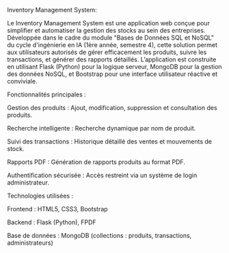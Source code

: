 Inventory Management System:

Le Inventory Management System est une application web conçue pour simplifier et automatiser la gestion des stocks au sein des entreprises. Développée dans le cadre du module "Bases de Données SQL et NoSQL" du cycle d'ingénierie en IA (1ère année, semestre 4), cette solution permet aux utilisateurs autorisés de gérer efficacement les produits, suivre les transactions, et générer des rapports détaillés.
L’application est construite en utilisant Flask (Python) pour la logique serveur, MongoDB pour la gestion des données NoSQL, et Bootstrap pour une interface utilisateur réactive et conviviale.


Fonctionnalités principales :

  Gestion des produits : Ajout, modification, suppression et consultation des produits.
  
  Recherche intelligente : Recherche dynamique par nom de produit.
  
  Suivi des transactions : Historique détaillé des ventes et mouvements de stock.
  
  Rapports PDF : Génération de rapports produits au format PDF.
  
  Authentification sécurisée : Accès restreint via un système de login administrateur.


Technologies utilisées :

  Frontend : HTML5, CSS3, Bootstrap

  Backend : Flask (Python), FPDF
  
  Base de données : MongoDB (collections : produits, transactions, administrateurs)

